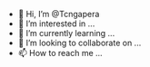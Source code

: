 - 👋 Hi, I’m @Tcngapera
- 👀 I’m interested in ...
- 🌱 I’m currently learning ...
- 💞️ I’m looking to collaborate on ...
- 📫 How to reach me ...

<!---
Tcngapera/Tcngapera is a ✨ special ✨ repository because its `README.md` (this file) appears on your GitHub profile.
You can click the Preview link to take a look at your changes.
--->
